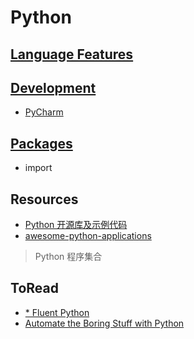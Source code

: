 # Python

## [Language Features](freature/README.md)

## [Development](dev/README.md)
* [PyCharm](dev/PyCharm.md)

## [Packages](package/README.md)
* import



## Resources
* [Python 开源库及示例代码](https://github.com/programthink/opensource/blob/master/libs/python.wiki)
* [awesome-python-applications](https://github.com/mahmoud/awesome-python-applications)
> Python 程序集合

## ToRead
* [* Fluent Python](https://github.com/twtrubiks/fluent-python-notes)
* [Automate the Boring Stuff with Python](https://github.com/SunnnyChan/sc-ebooks/tree/master/python)